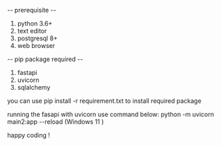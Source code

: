 -- prerequisite --
1. python 3.6+
2. text editor
3. postgresql 8+
4. web browser

-- pip package required --
1. fastapi
2. uvicorn
3. sqlalchemy

you can use pip install -r requirement.txt to install required package

running the fasapi with uvicorn use command below:
python -m uvicorn main2:app --reload (Windows 11 )


happy coding !
